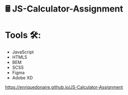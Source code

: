 # 🖩 JS-Calculator-Assignment 

#  Tools 🛠️:
  - JavaScript
  - HTML5
  - BEM
  - SCSS
  - Figma
  - Adobe XD

 https://enriquedonaire.github.io/JS-Calculator-Assignment  
